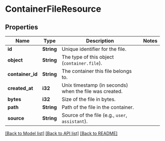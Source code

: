 # ContainerFileResource

## Properties

Name | Type | Description | Notes
------------ | ------------- | ------------- | -------------
**id** | **String** | Unique identifier for the file. | 
**object** | **String** | The type of this object (`container.file`). | 
**container_id** | **String** | The container this file belongs to. | 
**created_at** | **i32** | Unix timestamp (in seconds) when the file was created. | 
**bytes** | **i32** | Size of the file in bytes. | 
**path** | **String** | Path of the file in the container. | 
**source** | **String** | Source of the file (e.g., `user`, `assistant`). | 

[[Back to Model list]](../README.md#documentation-for-models) [[Back to API list]](../README.md#documentation-for-api-endpoints) [[Back to README]](../README.md)


